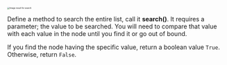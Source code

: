 <!--title={Search in a Doubly Linked List}--> 

<!--badges={Algorithms:25,Python:20}-->

<!--concepts={Search for an element in a Linked List}-->

 <img src="https://storage.googleapis.com/twg-content/images/MarketingResources_Thumbnail_Search.width-1200.jpg" alt="Image result for search" style="zoom: 33%;" /> 

Define a method to search the entire list, call it **search()**. It requires a parameter; the value to be searched. You will need to compare that value with each value in the node until you find it or go out of bound.

If you find the node having the specific value, return a boolean value `True`. Otherwise, return `False`.

